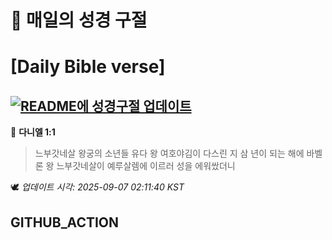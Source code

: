 # 🙏 매일의 성경 구절
# [Daily Bible verse]
## [![README에 성경구절 업데이트](https://github.com/DONGSUKA/first_test/actions/workflows/update-readme-bible.yml/badge.svg)](https://github.com/DONGSUKA/first_test/actions/workflows/update-readme-bible.yml)
<!-- START_BIBLE_VERSE -->
📖 **다니엘 1:1**
> 느부갓네살 왕궁의 소년들 유다 왕 여호야김이 다스린 지 삼 년이 되는 해에 바벨론 왕 느부갓네살이 예루살렘에 이르러 성을 에워쌌더니

🕊️ _업데이트 시각: 2025-09-07 02:11:40 KST_
  <!-- END_BIBLE_VERSE -->
## GITHUB_ACTION
